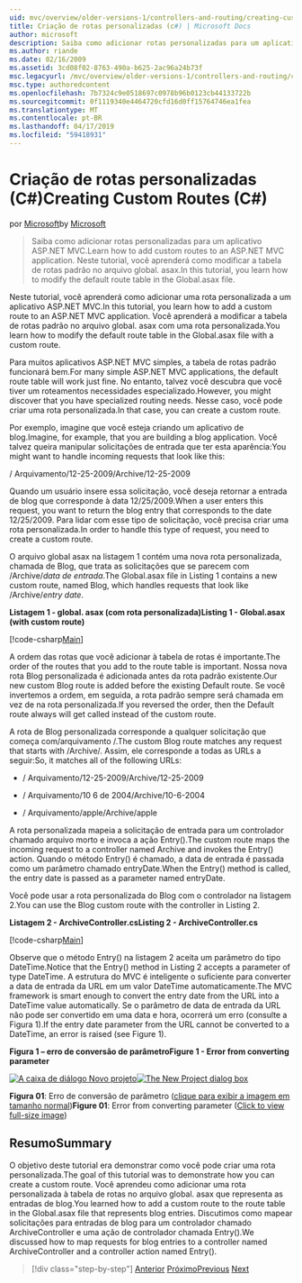 ```yaml
---
uid: mvc/overview/older-versions-1/controllers-and-routing/creating-custom-routes-cs
title: Criação de rotas personalizadas (c#) | Microsoft Docs
author: microsoft
description: Saiba como adicionar rotas personalizadas para um aplicativo ASP.NET MVC. Neste tutorial, você aprenderá como modificar a tabela de rotas padrão no arquivo global. asax.
ms.author: riande
ms.date: 02/16/2009
ms.assetid: 3cd08f02-8763-490a-b625-2ac96a24b73f
msc.legacyurl: /mvc/overview/older-versions-1/controllers-and-routing/creating-custom-routes-cs
msc.type: authoredcontent
ms.openlocfilehash: 7b7324c9e0518697c0978b96b0123cb44133722b
ms.sourcegitcommit: 0f1119340e4464720cfd16d0ff15764746ea1fea
ms.translationtype: MT
ms.contentlocale: pt-BR
ms.lasthandoff: 04/17/2019
ms.locfileid: "59418931"
---
```

# <a name="creating-custom-routes-c"></a><span data-ttu-id="d880d-104">Criação de rotas personalizadas (C#)</span><span class="sxs-lookup"><span data-stu-id="d880d-104">Creating Custom Routes (C#)</span></span>

<span data-ttu-id="d880d-105">por [Microsoft](https://github.com/microsoft)</span><span class="sxs-lookup"><span data-stu-id="d880d-105">by [Microsoft](https://github.com/microsoft)</span></span>

> <span data-ttu-id="d880d-106">Saiba como adicionar rotas personalizadas para um aplicativo ASP.NET MVC.</span><span class="sxs-lookup"><span data-stu-id="d880d-106">Learn how to add custom routes to an ASP.NET MVC application.</span></span> <span data-ttu-id="d880d-107">Neste tutorial, você aprenderá como modificar a tabela de rotas padrão no arquivo global. asax.</span><span class="sxs-lookup"><span data-stu-id="d880d-107">In this tutorial, you learn how to modify the default route table in the Global.asax file.</span></span>


<span data-ttu-id="d880d-108">Neste tutorial, você aprenderá como adicionar uma rota personalizada a um aplicativo ASP.NET MVC.</span><span class="sxs-lookup"><span data-stu-id="d880d-108">In this tutorial, you learn how to add a custom route to an ASP.NET MVC application.</span></span> <span data-ttu-id="d880d-109">Você aprenderá a modificar a tabela de rotas padrão no arquivo global. asax com uma rota personalizada.</span><span class="sxs-lookup"><span data-stu-id="d880d-109">You learn how to modify the default route table in the Global.asax file with a custom route.</span></span>

<span data-ttu-id="d880d-110">Para muitos aplicativos ASP.NET MVC simples, a tabela de rotas padrão funcionará bem.</span><span class="sxs-lookup"><span data-stu-id="d880d-110">For many simple ASP.NET MVC applications, the default route table will work just fine.</span></span> <span data-ttu-id="d880d-111">No entanto, talvez você descubra que você tiver um roteamentos necessidades especializado.</span><span class="sxs-lookup"><span data-stu-id="d880d-111">However, you might discover that you have specialized routing needs.</span></span> <span data-ttu-id="d880d-112">Nesse caso, você pode criar uma rota personalizada.</span><span class="sxs-lookup"><span data-stu-id="d880d-112">In that case, you can create a custom route.</span></span>

<span data-ttu-id="d880d-113">Por exemplo, imagine que você esteja criando um aplicativo de blog.</span><span class="sxs-lookup"><span data-stu-id="d880d-113">Imagine, for example, that you are building a blog application.</span></span> <span data-ttu-id="d880d-114">Você talvez queira manipular solicitações de entrada que ter esta aparência:</span><span class="sxs-lookup"><span data-stu-id="d880d-114">You might want to handle incoming requests that look like this:</span></span>

<span data-ttu-id="d880d-115">/ Arquivamento/12-25-2009</span><span class="sxs-lookup"><span data-stu-id="d880d-115">/Archive/12-25-2009</span></span>

<span data-ttu-id="d880d-116">Quando um usuário insere essa solicitação, você deseja retornar a entrada de blog que corresponde à data 12/25/2009.</span><span class="sxs-lookup"><span data-stu-id="d880d-116">When a user enters this request, you want to return the blog entry that corresponds to the date 12/25/2009.</span></span> <span data-ttu-id="d880d-117">Para lidar com esse tipo de solicitação, você precisa criar uma rota personalizada.</span><span class="sxs-lookup"><span data-stu-id="d880d-117">In order to handle this type of request, you need to create a custom route.</span></span>

<span data-ttu-id="d880d-118">O arquivo global asax na listagem 1 contém uma nova rota personalizada, chamada de Blog, que trata as solicitações que se parecem com /Archive/*data de entrada*.</span><span class="sxs-lookup"><span data-stu-id="d880d-118">The Global.asax file in Listing 1 contains a new custom route, named Blog, which handles requests that look like /Archive/*entry date*.</span></span>

<span data-ttu-id="d880d-119">**Listagem 1 - global. asax (com rota personalizada)**</span><span class="sxs-lookup"><span data-stu-id="d880d-119">**Listing 1 - Global.asax (with custom route)**</span></span>

[!code-csharp[Main](creating-custom-routes-cs/samples/sample1.cs)]

<span data-ttu-id="d880d-120">A ordem das rotas que você adicionar à tabela de rotas é importante.</span><span class="sxs-lookup"><span data-stu-id="d880d-120">The order of the routes that you add to the route table is important.</span></span> <span data-ttu-id="d880d-121">Nossa nova rota Blog personalizada é adicionada antes da rota padrão existente.</span><span class="sxs-lookup"><span data-stu-id="d880d-121">Our new custom Blog route is added before the existing Default route.</span></span> <span data-ttu-id="d880d-122">Se você invertemos a ordem, em seguida, a rota padrão sempre será chamada em vez de na rota personalizada.</span><span class="sxs-lookup"><span data-stu-id="d880d-122">If you reversed the order, then the Default route always will get called instead of the custom route.</span></span>

<span data-ttu-id="d880d-123">A rota de Blog personalizada corresponde a qualquer solicitação que começa com/arquivamento /.</span><span class="sxs-lookup"><span data-stu-id="d880d-123">The custom Blog route matches any request that starts with /Archive/.</span></span> <span data-ttu-id="d880d-124">Assim, ele corresponde a todas as URLs a seguir:</span><span class="sxs-lookup"><span data-stu-id="d880d-124">So, it matches all of the following URLs:</span></span>

- <span data-ttu-id="d880d-125">/ Arquivamento/12-25-2009</span><span class="sxs-lookup"><span data-stu-id="d880d-125">/Archive/12-25-2009</span></span>

- <span data-ttu-id="d880d-126">/ Arquivamento/10 6 de 2004</span><span class="sxs-lookup"><span data-stu-id="d880d-126">/Archive/10-6-2004</span></span>

- <span data-ttu-id="d880d-127">/ Arquivamento/apple</span><span class="sxs-lookup"><span data-stu-id="d880d-127">/Archive/apple</span></span>

<span data-ttu-id="d880d-128">A rota personalizada mapeia a solicitação de entrada para um controlador chamado arquivo morto e invoca a ação Entry().</span><span class="sxs-lookup"><span data-stu-id="d880d-128">The custom route maps the incoming request to a controller named Archive and invokes the Entry() action.</span></span> <span data-ttu-id="d880d-129">Quando o método Entry() é chamado, a data de entrada é passada como um parâmetro chamado entryDate.</span><span class="sxs-lookup"><span data-stu-id="d880d-129">When the Entry() method is called, the entry date is passed as a parameter named entryDate.</span></span>

<span data-ttu-id="d880d-130">Você pode usar a rota personalizada do Blog com o controlador na listagem 2.</span><span class="sxs-lookup"><span data-stu-id="d880d-130">You can use the Blog custom route with the controller in Listing 2.</span></span>

<span data-ttu-id="d880d-131">**Listagem 2 - ArchiveController.cs**</span><span class="sxs-lookup"><span data-stu-id="d880d-131">**Listing 2 - ArchiveController.cs**</span></span>

[!code-csharp[Main](creating-custom-routes-cs/samples/sample2.cs)]

<span data-ttu-id="d880d-132">Observe que o método Entry() na listagem 2 aceita um parâmetro do tipo DateTime.</span><span class="sxs-lookup"><span data-stu-id="d880d-132">Notice that the Entry() method in Listing 2 accepts a parameter of type DateTime.</span></span> <span data-ttu-id="d880d-133">A estrutura do MVC é inteligente o suficiente para converter a data de entrada da URL em um valor DateTime automaticamente.</span><span class="sxs-lookup"><span data-stu-id="d880d-133">The MVC framework is smart enough to convert the entry date from the URL into a DateTime value automatically.</span></span> <span data-ttu-id="d880d-134">Se o parâmetro de data de entrada da URL não pode ser convertido em uma data e hora, ocorrerá um erro (consulte a Figura 1).</span><span class="sxs-lookup"><span data-stu-id="d880d-134">If the entry date parameter from the URL cannot be converted to a DateTime, an error is raised (see Figure 1).</span></span>

<span data-ttu-id="d880d-135">**Figura 1 – erro de conversão de parâmetro**</span><span class="sxs-lookup"><span data-stu-id="d880d-135">**Figure 1 - Error from converting parameter**</span></span>


<span data-ttu-id="d880d-136">[![A caixa de diálogo Novo projeto](creating-custom-routes-cs/_static/image1.jpg)](creating-custom-routes-cs/_static/image1.png)</span><span class="sxs-lookup"><span data-stu-id="d880d-136">[![The New Project dialog box](creating-custom-routes-cs/_static/image1.jpg)](creating-custom-routes-cs/_static/image1.png)</span></span>

<span data-ttu-id="d880d-137">**Figura 01**: Erro de conversão de parâmetro ([clique para exibir a imagem em tamanho normal](creating-custom-routes-cs/_static/image2.png))</span><span class="sxs-lookup"><span data-stu-id="d880d-137">**Figure 01**: Error from converting parameter ([Click to view full-size image](creating-custom-routes-cs/_static/image2.png))</span></span>


## <a name="summary"></a><span data-ttu-id="d880d-138">Resumo</span><span class="sxs-lookup"><span data-stu-id="d880d-138">Summary</span></span>

<span data-ttu-id="d880d-139">O objetivo deste tutorial era demonstrar como você pode criar uma rota personalizada.</span><span class="sxs-lookup"><span data-stu-id="d880d-139">The goal of this tutorial was to demonstrate how you can create a custom route.</span></span> <span data-ttu-id="d880d-140">Você aprendeu como adicionar uma rota personalizada à tabela de rotas no arquivo global. asax que representa as entradas de blog.</span><span class="sxs-lookup"><span data-stu-id="d880d-140">You learned how to add a custom route to the route table in the Global.asax file that represents blog entries.</span></span> <span data-ttu-id="d880d-141">Discutimos como mapear solicitações para entradas de blog para um controlador chamado ArchiveController e uma ação de controlador chamada Entry().</span><span class="sxs-lookup"><span data-stu-id="d880d-141">We discussed how to map requests for blog entries to a controller named ArchiveController and a controller action named Entry().</span></span>

> [!div class="step-by-step"]
> <span data-ttu-id="d880d-142">[Anterior](aspnet-mvc-controllers-overview-cs.md)
> [Próximo](creating-a-route-constraint-cs.md)</span><span class="sxs-lookup"><span data-stu-id="d880d-142">[Previous](aspnet-mvc-controllers-overview-cs.md)
[Next](creating-a-route-constraint-cs.md)</span></span>
